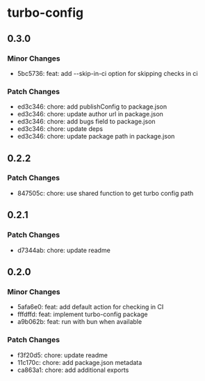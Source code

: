 # turbo-config

## 0.3.0

### Minor Changes

- 5bc5736: feat: add --skip-in-ci option for skipping checks in ci

### Patch Changes

- ed3c346: chore: add publishConfig to package.json
- ed3c346: chore: update author url in package.json
- ed3c346: chore: add bugs field to package.json
- ed3c346: chore: update deps
- ed3c346: chore: update package path in package.json

## 0.2.2

### Patch Changes

- 847505c: chore: use shared function to get turbo config path

## 0.2.1

### Patch Changes

- d7344ab: chore: update readme

## 0.2.0

### Minor Changes

- 5afa6e0: feat: add default action for checking in CI
- fffdffd: feat: implement turbo-config package
- a9b062b: feat: run with bun when available

### Patch Changes

- f3f20d5: chore: update readme
- 11c170c: chore: add package.json metadata
- ca863a1: chore: add additional exports
